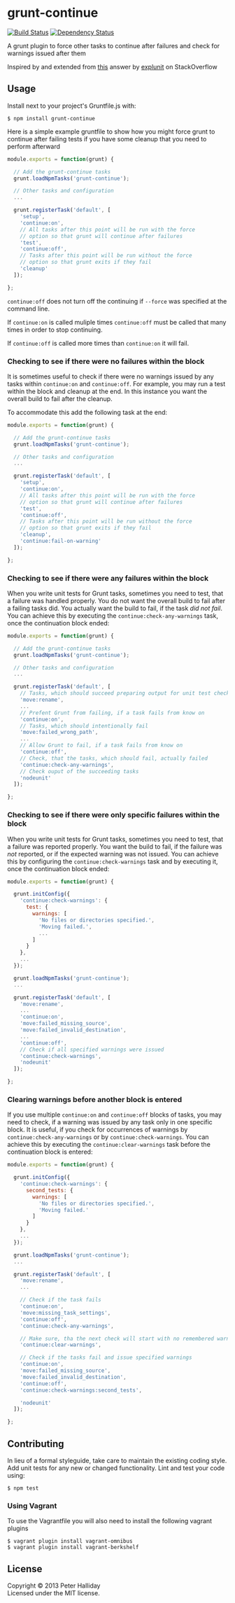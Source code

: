 # grunt-continue

[![Build Status](https://travis-ci.org/pghalliday/grunt-continue.png)](https://travis-ci.org/pghalliday/grunt-continue)
[![Dependency Status](https://gemnasium.com/pghalliday/grunt-continue.png)](https://gemnasium.com/pghalliday/grunt-continue)

A grunt plugin to force other tasks to continue after failures and check for warnings issued after them

Inspired by and extended from [this](http://stackoverflow.com/a/16972894/2622241) answer by [explunit](http://stackoverflow.com/users/151212/explunit) on StackOverflow

## Usage

Install next to your project's Gruntfile.js with: 

```
$ npm install grunt-continue
```

Here is a simple example gruntfile to show how you might force grunt to continue after failing tests if you have some cleanup that you need to perform afterward

```javascript
module.exports = function(grunt) {

  // Add the grunt-continue tasks
  grunt.loadNpmTasks('grunt-continue');

  // Other tasks and configuration
  ...

  grunt.registerTask('default', [
    'setup',
    'continue:on',
    // All tasks after this point will be run with the force
    // option so that grunt will continue after failures
    'test',
    'continue:off',
    // Tasks after this point will be run without the force
    // option so that grunt exits if they fail
    'cleanup'
  ]);

};
```

`continue:off` does not turn off the continuing if `--force` was specified at the command line.

If `continue:on` is called muliple times `continue:off` must be called that many times in order to stop continuing.

If `continue:off` is called more times than `continue:on` it will fail.

### Checking to see if there were no failures within the block

It is sometimes useful to check if there were no warnings issued by any tasks within `continue:on` and `continue:off`.
For example, you may run a test within the block and cleanup at the end. In this instance you want the overall build to fail after the cleanup.

To accommodate this add the following task at the end: 

```javascript
module.exports = function(grunt) {

  // Add the grunt-continue tasks
  grunt.loadNpmTasks('grunt-continue');

  // Other tasks and configuration
  ...

  grunt.registerTask('default', [
    'setup',
    'continue:on',
    // All tasks after this point will be run with the force
    // option so that grunt will continue after failures
    'test',
    'continue:off',
    // Tasks after this point will be run without the force
    // option so that grunt exits if they fail
    'cleanup',
    'continue:fail-on-warning'
  ]);

};
```

### Checking to see if there were any failures within the block

When you write unit tests for Grunt tasks, sometimes you need to test, that a failure was handled properly. You do not want the overall build to fail after a failing tasks did. You actually want the build to fail, if the task *did not fail*. You can achieve this by executing the `continue:check-any-warnings` task, once the continuation block ended:

```javascript
module.exports = function(grunt) {

  // Add the grunt-continue tasks
  grunt.loadNpmTasks('grunt-continue');

  // Other tasks and configuration
  ...

  grunt.registerTask('default', [
    // Tasks, which should succeed preparing output for unit test checks
    'move:rename',
    ...
    // Prefent Grunt from failing, if a task fails from know on
    'continue:on',
    // Tasks, which should intentionally fail
    'move:failed_wrong_path',
    ...
    // Allow Grunt to fail, if a task fails from know on
    'continue:off',
    // Check, that the tasks, which should fail, actually failed
    'continue:check-any-warnings',
    // Check ouput of the succeeding tasks
    'nodeunit'
  ]);

};
```

### Checking to see if there were only specific failures within the block

When you write unit tests for Grunt tasks, sometimes you need to test, that a failure was reported properly. You want the build to fail, if the failure was *not* reported, or if the expected warning was not issued. You can achieve this by configuring the `continue:check-warnings` task and by executing it, once the continuation block ended:

```javascript
module.exports = function(grunt) {

  grunt.initConfig({
    'continue:check-warnings': {
      test: {
        warnings: [
          'No files or directories specified.',
          'Moving failed.',
          ...
        ]
      }
    },
    ...
  });

  grunt.loadNpmTasks('grunt-continue');
  ...

  grunt.registerTask('default', [
    'move:rename',
    ...
    'continue:on',
    'move:failed_missing_source',
    'move:failed_invalid_destination',
    ...
    'continue:off',
    // Check if all specified warnings were issued
    'continue:check-warnings',
    'nodeunit'
  ]);

};
```

### Clearing warnings before another block is entered

If you use multiple `continue:on` and `continue:off` blocks of tasks, you may need to check, if a warning was issued by any task only in one specific block. It is useful, if you check for occurrences of warnings by `continue:check-any-warnings` or by `continue:check-warnings`. You can achieve this by executing the `continue:clear-warnings` task before the continuation block is entered:

```javascript
module.exports = function(grunt) {

  grunt.initConfig({
    'continue:check-warnings': {
      second_tests: {
        warnings: [
          'No files or directories specified.',
          'Moving failed.'
        ]
      }
    },
    ...
  });

  grunt.loadNpmTasks('grunt-continue');
  ...

  grunt.registerTask('default', [
    'move:rename',
    ...

    // Check if the task fails
    'continue:on',
    'move:missing_task_settings',
    'continue:off',
    'continue:check-any-warnings',

    // Make sure, tha the next check will start with no remembered warnings
    'continue:clear-warnings',

    // Check if the tasks fail and issue specified warnings
    'continue:on',
    'move:failed_missing_source',
    'move:failed_invalid_destination',
    'continue:off',
    'continue:check-warnings:second_tests',

    'nodeunit'
  ]);

};
```

## Contributing
In lieu of a formal styleguide, take care to maintain the existing coding style. Add unit tests for any new or changed functionality. Lint and test your code using: 

```
$ npm test
```

### Using Vagrant
To use the Vagrantfile you will also need to install the following vagrant plugins

```
$ vagrant plugin install vagrant-omnibus
$ vagrant plugin install vagrant-berkshelf
```


## License
Copyright &copy; 2013 Peter Halliday  
Licensed under the MIT license.
